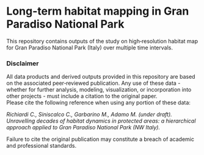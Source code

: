 # Long-term habitat mapping in Gran Paradiso National Park
This repository contains outputs of the study on high‐resolution habitat map for Gran Paradiso National Park (Italy) over multiple time intervals.

### Disclaimer
All data products and derived outputs provided in this repository are based on the associated peer‐reviewed publication. Any use of these data - whether for further analysis, modeling, visualization, or incorporation into other projects - must include a citation to the original paper.  
Please cite the following reference when using any portion of these data:  
  
*Richiardi C., Siniscalco C., Garbarino M., Adamo M. (under draft). Unravelling decades of habitat dynamics in protected areas: a hierarchical approach applied to Gran Paradiso National Park (NW Italy).*  
  
Failure to cite the original publication may constitute a breach of academic and professional standards.
